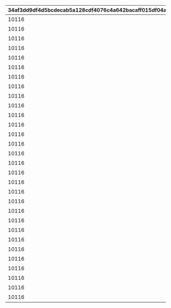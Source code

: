 |34af3dd9df4d5bcdecab5a128cdf4076c4a642bacaff015df04ab86ba62407e3|f13ed643a0ebf23afa7523313ea505a170e18f43397b138e91f7f0555d8a3cf4|dcc9fb8c27cde88e7882408f49729449cd1c3c6b291930a1d20aeae6965a0a8d|b980f89c08eef43ae9ea00715efe2b656562174cf2a7c6fc91ec25c11833b1ab|dd89a3d3635a83ac69910e12c7802b883833aa59c6d8200d49c525f62a36a22c|91fa945c68f64700682a05bae722f4cd9f631219339419cb1aeed7942ca3a1fc|0938629496b453aa07b227d64b29950a85f7ec10e73fe9cbde257f3b43677761|7c98475a477be8f093af19f3d0cf51ce22f80c421736587a433137f4c3ce395e|5dfe0fa327f57fdcb0deebc30630f89253059fee1549193f83580f0b790fd48c|940f2b9f1198c30af11bb891a4c66617f8eb92933a8b09f39ad9605776ae2a90|6622bcbbb2ce16cb4880ed731a8bc8bc5c1dfcbfa5e6e3d297b1124af433dc47|
| --- | --- | --- | --- | --- | --- | --- | --- | --- | --- | --- |
|10116|10116111|0|1|0|207300|1|イワアライグマの生態メモ①|0|0|10143105|
|10116|10116112|0|2|0|207300|1|イワアライグマの生態メモ②|0|0|0|
|10116|10116113|0|3|0|207300|1|イワアライグマの生態メモ③|0|0|0|
|10116|10116114|0|4|0|207300|1|イワアライグマの生態メモ④|0|0|0|
|10116|10116115|75|5|1|207300|1|洗い物のお師匠さま|8|91002|0|
|10116|10116121|0|1|0|207000|1|ワッパダヌキの生態メモ①|0|0|0|
|10116|10116122|0|2|0|207000|1|ワッパダヌキの生態メモ②|0|0|0|
|10116|10116123|0|3|0|207000|1|ワッパダヌキの生態メモ③|0|0|0|
|10116|10116124|0|4|0|207000|1|ワッパダヌキの生態メモ④|0|0|0|
|10116|10116125|75|5|1|207000|1|小さな再会と一化かし|8|91002|0|
|10116|10116131|0|1|0|305700|1|ゴブリングレートの生態メモ①|0|0|0|
|10116|10116132|0|2|0|305700|1|ゴブリングレートの生態メモ②|0|0|0|
|10116|10116133|0|3|0|305700|1|ゴブリングレートの生態メモ③|0|0|0|
|10116|10116134|0|4|0|305700|1|ゴブリングレートの生態メモ④|0|0|0|
|10116|10116135|75|5|1|305700|1|学びはまず形から|8|91002|0|
|10116|10116211|0|1|0|206900|2|スリーピィオウルの生態メモ①|0|0|10143105|
|10116|10116212|0|2|0|206900|2|スリーピィオウルの生態メモ②|0|0|0|
|10116|10116213|0|3|0|206900|2|スリーピィオウルの生態メモ③|0|0|0|
|10116|10116214|0|4|0|206900|2|スリーピィオウルの生態メモ④|0|0|0|
|10116|10116215|75|5|1|206900|2|天にも昇る寝心地|8|91002|0|
|10116|10116221|0|1|0|304600|2|ライライの生態メモ①|0|0|0|
|10116|10116222|0|2|0|304600|2|ライライの生態メモ②|0|0|0|
|10116|10116223|0|3|0|304600|2|ライライの生態メモ③|0|0|0|
|10116|10116224|0|4|0|304600|2|ライライの生態メモ④|0|0|0|
|10116|10116225|75|5|1|304600|2|それぞれの在り方を大切に|8|91002|0|
|10116|10116231|0|1|0|215300|2|ニャットの生態メモ①|0|0|0|
|10116|10116232|0|2|0|215300|2|ニャットの生態メモ②|0|0|0|
|10116|10116233|0|3|0|215300|2|ニャットの生態メモ③|0|0|0|
|10116|10116234|0|4|0|215300|2|ニャットの生態メモ④|0|0|0|
|10116|10116235|75|5|1|215300|2|あなたが教えてくれたこと|8|91002|0|